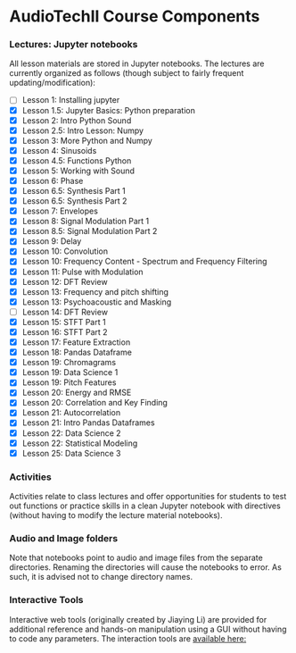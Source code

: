 # AudioTechII Course Components

### Lectures: Jupyter notebooks
All lesson materials are stored in Jupyter notebooks. The lectures are currently organized as follows (though subject to fairly frequent updating/modification):

- [ ] Lesson 1: Installing jupyter
- [x] Lesson 1.5: Jupyter Basics: Python preparation
- [x] Lesson 2: Intro Python Sound
- [x] Lesson 2.5: Intro Lesson: Numpy
- [x] Lesson 3: More Python and Numpy
- [x] Lesson 4: Sinusoids
- [x] Lesson 4.5: Functions Python
- [x] Lesson 5: Working with Sound
- [x] Lesson 6: Phase
- [x] Lesson 6.5: Synthesis Part 1
- [x] Lesson 6.5: Synthesis Part 2
- [x] Lesson 7: Envelopes
- [x] Lesson 8: Signal Modulation Part 1
- [x] Lesson 8.5: Signal Modulation Part 2
- [x] Lesson 9: Delay
- [x] Lesson 10: Convolution
- [x] Lesson 10: Frequency Content - Spectrum and Frequency Filtering
- [x] Lesson 11: Pulse with Modulation
- [x] Lesson 12: DFT Review
- [x] Lesson 13: Frequency and pitch shifting
- [x] Lesson 13: Psychoacoustic and Masking
- [ ] Lesson 14: DFT Review
- [x] Lesson 15: STFT Part 1
- [x] Lesson 16: STFT Part 2
- [x] Lesson 17: Feature Extraction
- [x] Lesson 18: Pandas Dataframe
- [x] Lesson 19: Chromagrams
- [x] Lesson 19: Data Science 1
- [x] Lesson 19: Pitch Features
- [x] Lesson 20: Energy and RMSE
- [x] Lesson 20: Correlation and Key Finding
- [x] Lesson 21: Autocorrelation
- [x] Lesson 21: Intro Pandas Dataframes
- [x] Lesson 22: Data Science 2
- [x] Lesson 22: Statistical Modeling
- [x] Lesson 25: Data Science 3

### Activities
Activities relate to class lectures and offer opportunities for students to test out functions or practice skills in a clean Jupyter notebook with directives (without having to modify the lecture material notebooks).

### Audio and Image folders
Note that notebooks point to audio and image files from the separate directories. Renaming the directories will cause the notebooks to error. As such, it is advised not to change directory names.

### Interactive Tools
Interactive web tools (originally created by Jiaying Li) are provided for additional reference and hands-on manipulation using a GUI without having to code any parameters. The interaction tools are [available here:](https://jiayingli0803.github.io/AudioTechII_GRA/interaction/interaction.html)
